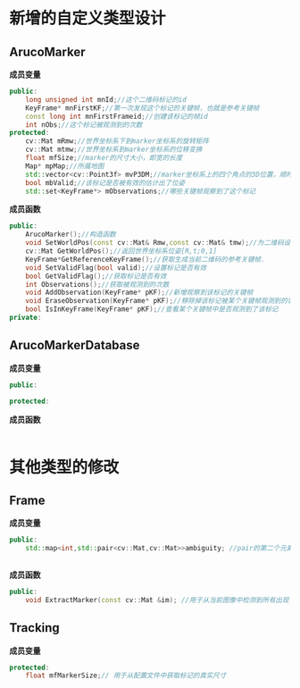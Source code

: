 # 新增的自定义类型设计

## ArucoMarker

**成员变量**

```c++
public:
	long unsigned int mnId;//这个二维码标记的id
	KeyFrame* mnFirstKF;//第一次发现这个标记的关键帧，也就是参考关键帧
	const long int mnFirstFrameid;//创建该标记的帧id
	int nObs;//这个标记被观测到的次数
protected:
	cv::Mat mRmw;//世界坐标系下到marker坐标系的旋转矩阵
	cv::Mat mtmw;//世界坐标系到marker坐标系的位移变换
	float mfSize;//marker的尺寸大小，即宽的长度
	Map* mpMap;//所属地图
	std::vector<cv::Point3f> mvP3DM;//marker坐标系上的四个角点的3D位置，顺时针从左上角开始
	bool mbValid;//该标记是否被有效的估计出了位姿
	std::set<KeyFrame*> mObservations;//哪些关键帧观察到了这个标记

```

**成员函数**

```c++
public: 
	ArucoMarker();//构造函数
	void SetWorldPos(const cv::Mat& Rmw,const cv::Mat& tmw);//为二维码设置世界坐标系位姿
	cv::Mat GetWorldPos();//返回世界坐标系位姿[R,t;0,1]
	KeyFrame*GetReferenceKeyFrame();//获取生成当前二维码的参考关键帧.
	void SetValidFlag(bool valid);//设置标记是否有效
	bool GetValidFlag();//获取标记是否有效
	int Observations();//获取被观测到的次数
	void AddObservation(KeyFrame* pKF);//新增观察到该标记的关键帧
	void EraseObservation(KeyFrame* pKF);//移除掉该标记被某个关键帧观测到的记录
	bool IsInKeyFrame(KeyFrame* pKF);//查看某个关键帧中是否观测到了该标记
private:

```



## ArucoMarkerDatabase

**成员变量**

```c++
public:
	
protected:
```

**成员函数**

```c++
```



# 其他类型的修改

## Frame

**成员变量**

```c++
public:
	std::map<int,std::pair<cv::Mat,cv::Mat>>ambiguity; //pair的第二个元素为空则表示无歧义，否则为有歧义。
	
```

**成员函数**

```c++
public:
	void ExtractMarker(const cv::Mat &im); //用于从当前图像中检测到所有出现了的marker，并且计算出相对位姿变换保存到ambiguity中。
```

## Tracking

**成员变量**

```c++
protected:
	float mfMarkerSize;// 用于从配置文件中获取标记的真实尺寸
```

